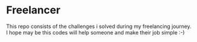 # Freelancer
This repo consists of the challenges i solved during my freelancing journey. I hope may be this codes will help someone and make their job simple :-)
